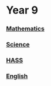 <head>
  <title>Y9 Notes</title>
</head>

# Year 9
### [Mathematics](/the-merchant/notes/year9/home/mathematics.html)
### [Science]()
### [HASS]()
### [English]()

